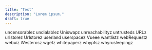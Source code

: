 ```yaml
---
title: "Test"
description: "Lorem ipsum."
draft: true
---
```


uncensorablez
undialablez
Uniswapz
unreachabilityz
untrusteds
URLz
urlstorez
Urlstorez
userland
userspacez
Vueee
wantlistz
webRequestz
webuiz
Westerosz
wgetz
whitepaperz
whypfsz
whyrusleepingz